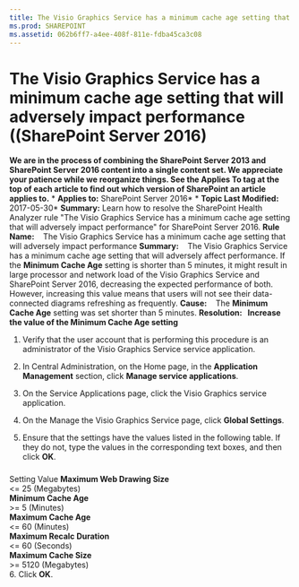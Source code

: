 ```yaml
---
title: The Visio Graphics Service has a minimum cache age setting that will adversely impact performance ((SharePoint Server 2016)
ms.prod: SHAREPOINT
ms.assetid: 062b6ff7-a4ee-408f-811e-fdba45ca3c08
---
```



# The Visio Graphics Service has a minimum cache age setting that will adversely impact performance ((SharePoint Server 2016)
 **We are in the process of combining the SharePoint Server 2013 and SharePoint Server 2016 content into a single content set. We appreciate your patience while we reorganize things. See the Applies To tag at the top of each article to find out which version of SharePoint an article applies to.** * **Applies to:** SharePoint Server 2016*  * **Topic Last Modified:** 2017-05-30* **Summary:** Learn how to resolve the SharePoint Health Analyzer rule "The Visio Graphics Service has a minimum cache age setting that will adversely impact performance" for SharePoint Server 2016. **Rule Name:**    The Visio Graphics Service has a minimum cache age setting that will adversely impact performance **Summary:**    The Visio Graphics Service has a minimum cache age setting that will adversely affect performance. If the **Minimum Cache Age** setting is shorter than 5 minutes, it might result in large processor and network load of the Visio Graphics Service and SharePoint Server 2016, decreasing the expected performance of both. However, increasing this value means that users will not see their data-connected diagrams refreshing as frequently. **Cause:**    The **Minimum Cache Age** setting was set shorter than 5 minutes. **Resolution:   Increase the value of the Minimum Cache Age setting**
1. Verify that the user account that is performing this procedure is an administrator of the Visio Graphics Service service application.
    
  
2. In Central Administration, on the Home page, in the **Application Management** section, click **Manage service applications**.
    
  
3. On the Service Applications page, click the Visio Graphics service application.
    
  
4. On the Manage the Visio Graphics Service page, click **Global Settings**.
    
  
5. Ensure that the settings have the values listed in the following table. If they do not, type the values in the corresponding text boxes, and then click **OK**.
    
### 

Setting Value **Maximum Web Drawing Size** <br/> <= 25 (Megabytes)  <br/> **Minimum Cache Age** <br/> >= 5 (Minutes)  <br/> **Maximum Cache Age** <br/> <= 60 (Minutes)  <br/> **Maximum Recalc Duration** <br/> <= 60 (Seconds)  <br/> **Maximum Cache Size** <br/> >= 5120 (Megabytes)  <br/> 6. Click **OK**.
    
  

